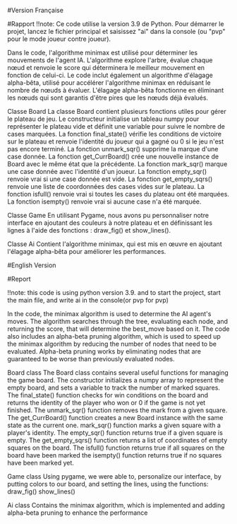 #Version Française

#Rapport
!!note: Ce code utilise la version 3.9 de Python. Pour démarrer le projet, lancez le fichier principal et saisissez "ai" dans la console (ou "pvp" pour le mode joueur contre joueur).

Dans le code, l'algorithme minimax est utilisé pour déterminer les mouvements de l'agent IA. L'algorithme explore l'arbre, évalue chaque nœud et renvoie le score qui déterminera le meilleur mouvement en fonction de celui-ci. Le code inclut également un algorithme d'élagage alpha-bêta, utilisé pour accélérer l'algorithme minimax en réduisant le nombre de nœuds à évaluer. L'élagage alpha-bêta fonctionne en éliminant les nœuds qui sont garantis d'être pires que les nœuds déjà évalués.

Classe Board
La classe Board contient plusieurs fonctions utiles pour gérer le plateau de jeu. Le constructeur initialise un tableau numpy pour représenter le plateau vide et définit une variable pour suivre le nombre de cases marquées. La fonction final_state() vérifie les conditions de victoire sur le plateau et renvoie l'identité du joueur qui a gagné ou 0 si le jeu n'est pas encore terminé. La fonction unmark_sqr() supprime la marque d'une case donnée. La fonction get_CurrBoard() crée une nouvelle instance de Board avec le même état que la précédente. La fonction mark_sqr() marque une case donnée avec l'identité d'un joueur. La fonction empty_sqr() renvoie vrai si une case donnée est vide. La fonction get_empty_sqrs() renvoie une liste de coordonnées des cases vides sur le plateau. La fonction isfull() renvoie vrai si toutes les cases du plateau ont été marquées. La fonction isempty() renvoie vrai si aucune case n'a été marquée.

Classe Game
En utilisant Pygame, nous avons pu personnaliser notre interface en ajoutant des couleurs à notre plateau et en définissant les lignes à l'aide des fonctions : draw_fig() et show_lines().

Classe Ai
Contient l'algorithme minimax, qui est mis en œuvre en ajoutant l'élagage alpha-bêta pour améliorer les performances.








#English Version

#Report

!!note: this code is using python version 3.9. and to start the project, start the main file, and write ai in the console(or pvp for pvp)


In the code, the minimax algorithm is used to determine the AI agent's moves. The algorithm searches through the tree, evaluating each node, and returning the score, that will determine the best_move based on it.
The code also includes an alpha-beta pruning algorithm, which is used to speed up the minimax algorithm by reducing the number of nodes that need to be evaluated. Alpha-beta pruning works by eliminating nodes that are guaranteed to be worse than previously evaluated nodes.

Board class
The Board class contains several useful functions for managing the game board. The constructor initializes a numpy array to represent the empty board, and sets a variable to track the number of marked squares. 
The final_state() function checks for win conditions on the board and returns the identity of the player who won or 0 if the game is not yet finished. 
The unmark_sqr() function removes the mark from a given square. 
The get_CurrBoard() function creates a new Board instance with the same state as the current one. 
mark_sqr() function marks a given square with a player's identity. 
The empty_sqr() function returns true if a given square is empty. The get_empty_sqrs() function returns a list of coordinates of empty squares on the board.
 The isfull() function returns true if all squares on the board have been marked
the isempty() function returns true if no squares have been marked yet.

Game class
Using pygame, we were able to, personalize our interface, by putting colors to our board, and setting the lines, using the functions:
draw_fig()
show_lines()


Ai class
Contains the minimax algorithm, which is implemented and adding alpha-beta pruning to enhance the performance
